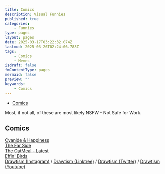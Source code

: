 ```yaml
---
title: Comics
description: Visual Funnies
published: true
categories:
    - Funnies
type: pages
layout: pages
date: 2025-03-17T03:22:32.074Z
lastmod: 2025-03-26T02:24:06.788Z
tags:
    - Comics
    - Memes
isdraft: false
fmContentType: pages
mermaid: false
preview: ""
keywords:
    - Comics
---
```


<!--- cSpell:disable --->
* [Comics](#comics)
<!--- cSpell:enable --->

Most, if not all, of these are most likely NSFW - Not Safe for Work.

## Comics

[Cyanide & Happiness](https://explosm.net/)\
[The Far Side](https://www.thefarside.com/)\
[The OatMeal - Latest](https://theoatmeal.com/comics)\
[Effin' Birds](https://effinbirds.com/)\
[Drawtism (Instagram)](https://www.instagram.com/draw_tism/) / [Drawtism (Linktree)](https://linktr.ee/drawtism) / [Drawtism (Twitter)](http://www.twitter.com/DrawtismArt/) / [Drawtism (Youtube)](https://www.youtube.com/c/drawtism/)
